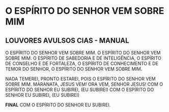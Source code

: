 # O ESPÍRITO DO SENHOR VEM SOBRE MIM

## LOUVORES AVULSOS CIAS - MANUAL

O ESPÍRITO DO SENHOR VEM SOBRE MIM.
O ESPÍRITO DO SENHOR VEM SOBRE MIM.
O ESPÍRITO DE SABEDORIA
E DE INTELIGÊNCIA,
O ESPÍRITO DE CONSELHO
E DE FORTALEZA,
O ESPÍRITO DE CONHECIMENTO
E DE TEMOR DO SENHOR,
O ESPÍRITO DO SENHOR VEM SOBRE MIM.

NADA TEMEREI, PRONTO ESTAREI,
POIS O ESPÍRITO DO SENHOR VEM SOBRE MIM.
MARANATA, JESUS VEM!
ORA VEM, SENHOR JESUS!
COM O ESPÍRITO DO SENHOR EU SUBIREI, (EU SUBIREI)
COM O ESPÍRITO DO SENHOR EU SUBIREI, (EU SUBIREI)

**FINAL**
COM O ESPÍRITO DO SENHOR EU SUBIREI.
